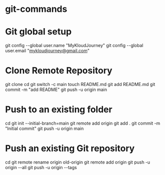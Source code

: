 # git-commands

# Git global setup
git config --global user.name "MyKloudJourney"
git config --global user.email "mykloudjourney@gmail.com"

# Clone Remote Repository
git clone <git-url>
cd <cloned-repo-name>
git switch -c main
touch README.md
git add README.md
git commit -m "add README"
git push -u origin main

# Push to an existing folder
cd <repo-name>
git init --initial-branch=main
git remote add origin <repo-url>
git add .
git commit -m "Initial commit"
git push -u origin main

# Push an existing Git repository
cd <repo-name>
git remote rename origin old-origin
git remote add origin <repo-url>
git push -u origin --all
git push -u origin --tags